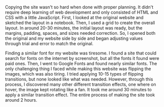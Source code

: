 Copying the site wasn't so hard when done with proper planning. It didn't require deep learning of web development and only consisted of HTML and CSS with a little JavaScript. First, I looked at the original website and sketched the layout in a notebook. Then, I used a grid to create the overall layout. In around 20-30 minutes, the initial layout was ready, but the margins, padding, spaces, and sizes needed correction. So, I opened both the original and my website side by side and began adjusting values through trial and error to match the original.

Finding a similar font for my website was tiresome. I found a site that could search for fonts on the internet by screenshot, but all the fonts it found were paid ones. Then, I went to Google Fonts and found nearly similar fonts. The only challenging thing I faced while making this website was flipping the images, which was also tiring. I tried applying 10-15 types of flipping transitions, but none looked like what was needed. However, through this process, I discovered many other different transition effects, one where on hover, the image kept rotating like a fan. It took me around 30 minutes to apply a similar transition effect. The entire process of making the site took around 2 hours.
